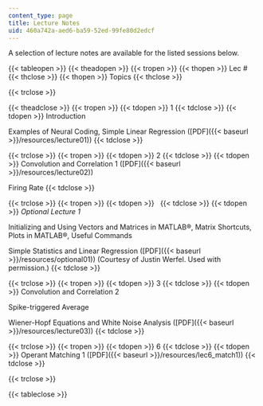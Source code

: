 ```yaml
---
content_type: page
title: Lecture Notes
uid: 460a742a-aed6-ba59-52ed-99fe80d2edcf
---
```


A selection of lecture notes are available for the listed sessions below.

{{< tableopen >}}
{{< theadopen >}}
{{< tropen >}}
{{< thopen >}}
Lec #
{{< thclose >}}
{{< thopen >}}
Topics
{{< thclose >}}

{{< trclose >}}

{{< theadclose >}}
{{< tropen >}}
{{< tdopen >}}
1
{{< tdclose >}}
{{< tdopen >}}
Introduction  
  
Examples of Neural Coding, Simple Linear Regression ([PDF]({{< baseurl >}}/resources/lecture01))
{{< tdclose >}}

{{< trclose >}}
{{< tropen >}}
{{< tdopen >}}
2
{{< tdclose >}}
{{< tdopen >}}
Convolution and Correlation 1 ([PDF]({{< baseurl >}}/resources/lecture02))  
  
Firing Rate
{{< tdclose >}}

{{< trclose >}}
{{< tropen >}}
{{< tdopen >}}
 
{{< tdclose >}}
{{< tdopen >}}
_Optional Lecture 1_  
  
Initializing and Using Vectors and Matrices in MATLAB®, Matrix Shortcuts, Plots in MATLAB®, Useful Commands  
  
Simple Statistics and Linear Regression ([PDF]({{< baseurl >}}/resources/optional01)) (Courtesy of Justin Werfel. Used with permission.)
{{< tdclose >}}

{{< trclose >}}
{{< tropen >}}
{{< tdopen >}}
3
{{< tdclose >}}
{{< tdopen >}}
Convolution and Correlation 2  
  
Spike-triggered Average  
  
Wiener-Hopf Equations and White Noise Analysis ([PDF]({{< baseurl >}}/resources/lecture03))
{{< tdclose >}}

{{< trclose >}}
{{< tropen >}}
{{< tdopen >}}
6
{{< tdclose >}}
{{< tdopen >}}
Operant Matching 1 ([PDF]({{< baseurl >}}/resources/lec6_match1))
{{< tdclose >}}

{{< trclose >}}

{{< tableclose >}}